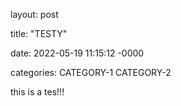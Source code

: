 layout: post

title: "TESTY"

date: 2022-05-19 11:15:12 -0000

categories: CATEGORY-1 CATEGORY-2


this is a tes!!!
